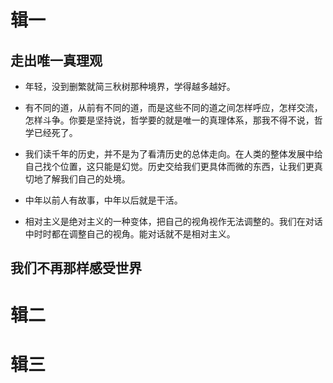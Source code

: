 # 辑一
## 走出唯一真理观
* 年轻，没到删繁就简三秋树那种境界，学得越多越好。

* 有不同的道，从前有不同的道，而是这些不同的道之间怎样呼应，怎样交流，怎样斗争。你要是坚持说，哲学要的就是唯一的真理体系，那我不得不说，哲学已经死了。

* 我们读千年的历史，并不是为了看清历史的总体走向。在人类的整体发展中给自己找个位置，这只能是幻觉。历史交给我们更具体而微的东西，让我们更真切地了解我们自己的处境。

* 中年以前人有故事，中年以后就是干活。

* 相对主义是绝对主义的一种变体，把自己的视角视作无法调整的。我们在对话中时时都在调整自己的视角。能对话就不是相对主义。

## 我们不再那样感受世界 

# 辑二
# 辑三
